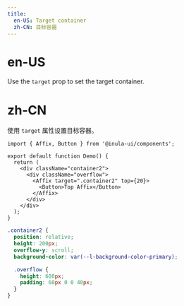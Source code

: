 ```yaml
---
title:
  en-US: Target container
  zh-CN: 目标容器
---
```


# en-US

Use the `target` prop to set the target container.

# zh-CN

使用 `target` 属性设置目标容器。

```tsx
import { Affix, Button } from '@inula-ui/components';

export default function Demo() {
  return (
    <div className="container2">
      <div className="overflow">
        <Affix target=".container2" top={20}>
          <Button>Top Affix</Button>
        </Affix>
      </div>
    </div>
  );
}
```

```scss
.container2 {
  position: relative;
  height: 200px;
  overflow-y: scroll;
  background-color: var(--l-background-color-primary);

  .overflow {
    height: 600px;
    padding: 60px 0 0 40px;
  }
}
```
